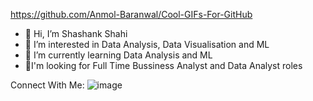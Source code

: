 https://github.com/Anmol-Baranwal/Cool-GIFs-For-GitHub

- 👋 Hi, I’m Shashank Shahi
- 👀 I’m interested in Data Analysis, Data Visualisation and ML
- 🌱 I’m currently learning Data Analysis and ML
- 🤠I'm looking for Full Time Bussiness Analyst and Data Analyst roles

Connect With Me: 
![image](https://github.com/user-attachments/assets/d8261067-8f12-4cdc-ad33-6899931df9ac) 


<!---
shahishashank/shahishashank is a ✨ special ✨ repository because its `README.md` (this file) appears on your GitHub profile.
You can click the Preview link to take a look at your changes.
--->
